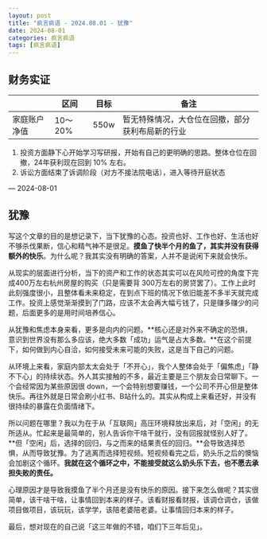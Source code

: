 ```yaml
---
layout: post
title: "疯言疯语 - 2024.08.01 - 犹豫"
date: 2024-08-01
categories: 疯言疯语
tags: [疯言疯语]
---
```


## 财务实证

|  | 区间 | 目标 | 备注 |
| --- | --- | --- | --- |
| 家庭账户净值 | 10～20% | 550w | 暂无特殊情况，大仓位在回撤，部分获利布局新的行业 |

1. 投资方面静下心开始学习写研报，开始有自己的更明确的思路。整体仓位在回撤，24年获利现在回到 10% 左右。
2. 诉讼方面结束了诉调阶段（对方不接法院电话），进入等待开庭状态

— 2024-08-01

<!--more-->
## 犹豫

写这个文章的目的是想记录下，当下犹豫的心态。投资也好、工作也好、生活也好不够杀伐果断，信心和精气神不是很足。**摸鱼了快半个月的鱼了，其实并没有获得额外的快乐**。为什么呢？我其实没有明确的答案，人并不是说闲下来就会快乐。

从现实的层面进行分析，当下的资产和工作的状态其实可以在风险可控的角度下完成400万左右杭州房屋的购买（只是需要背 300万左右的房贷罢了）。工作上此时此刻强度很小，且整体看未来稳定，在到点下班的情况下依旧能差不多半天就完成工作。投资上感觉渐渐摸到了门路，应该不太会再大幅亏钱了，只是赚多赚少的问题，后面更多的是用时间培养信心。

从犹豫和焦虑本身来看，更多是向内的问题。**核心还是对外来不确定的恐惧，意识到世界没有那么多应该，绝大多数「成功」运气是占大多数。**在这个前提下，如何做到内心自洽，如何接受未来可能的失败，这是当下自己的问题。

从环境上来看，家庭内部太太会处于「不开心」，我个人整体会处于「偏焦虑」「静不下心」的持续状态。外人其实接触的不多，最近主要是三个朋友会日常聊下。一个会经常因为某些原因很 down，一个会特别想要赚钱，一个公司不开心但是整体快乐。再往外就是日常会刷小红书、B站什么的。其实从构成上来看还好，并没有很持续的暴露在负面情绪下。

所以问题在哪里？我以为在于从「互联网」高压环境释放出来后，对「空闲」的无所适从。忙起来是最简单的，别人告诉你干啥干就行，没有回报就怪别人好了。**但「空闲」后，选择的回归，与之而来的结果责任的回归。**会导致选择恐惧，从而导致犹豫。为了逃离而选择短视频。短视频看完之后，奶头乐之后的懊恼会加剧这个循环。**我就在这个循环之中，不能接受就这么奶头乐下去，也不愿去承担失败的责任。**

心理原因才是导致我摸鱼了半个月还是没有快乐的原因。接下来怎么做呢？其实很简单，该干啥干啥，让事情回到本来的样子。该看财报看财报，该调仓调仓，该做项目做项目，该玩玩，该学学，该陪老婆陪老婆。让事情回归本来的样子。

最后，想对现在的自己说「这三年做的不错，咱们下三年后见」。
